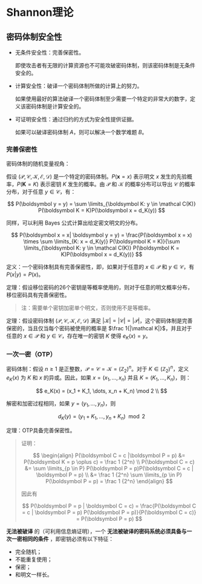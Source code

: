 # Shannon理论

## 密码体制安全性

- 无条件安全性：完善保密性。

  即使攻击者有无限的计算资源也不可能攻破密码体制，则该密码体制是无条件安全的。

- 计算安全性：破译一个密码体制所做的计算上的努力。

  如果使用最好的算法破译一个密码体制至少需要一个特定的非常大的数字，定义该密码体制是计算安全的。

- 可证明安全性：通过归约的方式为安全性提供证据。

  如果可以破译密码体制 $A$，则可以解决一个数学难题 $B$。



### 完善保密性

密码体制的随机变量视角：

假设 $(\mathcal P, \mathcal C, \mathcal K, \mathcal E, \mathcal D)$ 是一个特定的密码体制。$P(\boldsymbol x = x)$ 表示明文 $x$ 发生的先验概率，$P(\boldsymbol K = K)$ 表示密钥 $K$ 发生的概率。由 $\mathcal P$ 和 $\mathcal K$ 的概率分布可以导出 $\mathcal C$ 的概率分布，对于任意 $y \in \mathcal C$，有：

$$
P(\boldsymbol y = y) = \sum \limits_{\boldsymbol K: y \in \mathcal C(K)} P(\boldsymbol K = K)P(\boldsymbol x = d_K(y))
$$

同样，可以利用 Bayes 公式计算出给定密文明文的分布。

$$
P(\boldsymbol x = x| \boldsymbol y = y) = \frac{P(\boldsymbol x = x) \times \sum \limits_{K: x = d_K(y)} P(\boldsymbol K = K)}{\sum \limits_{\boldsymbol K: y \in \mathcal C(K)} P(\boldsymbol K = K)P(\boldsymbol x = d_K(y))}
$$

定义：一个密码体制具有完善保密性，即，如果对于任意的 $x \in \mathcal P$ 和 $y \in \mathcal C$，有 $P(x | y) = P(x)$。

定理：假设移位密码的26个密钥是等概率使用的，则对于任意的明文概率分布，移位密码具有完善保密性。

> 注：需要单个密钥加密单个明文，否则使用不是等概率。

定理：假设密码体制 $(\mathcal P, \mathcal C, \mathcal K, \mathcal E, \mathcal D)$ 满足 $|\mathcal K| = | \mathcal C| = |\mathcal P|$，这个密码体制是完善保密的，当且仅当每个密码被使用的概率是 $\frac 1{|\mathcal K|}$，并且对于任意的 $x \in \mathcal P$ 和 $y \in \mathcal C$，存在唯一的密钥 $K$ 使得 $e_K(x) = y$。



### 一次一密（OTP）

密码体制：假设 $n \ge 1$ 是正整数，$\mathcal P = \mathcal C = \mathcal K = (\mathbb Z_2)^n$。对于 $K \in (\mathbb Z_2)^n$，定义 $e_K(x)$ 为 $K$ 和 $x$ 的异或。因此，如果 $x = (x_1, \dots, x_n)$ 并且 $K = (K_1, \dots, K_n)$，则：

$$
e_K(x) = (x_1 + K_1, \dots, x_n + K_n) \mod 2 \\
$$

解密和加密过程相同，如果 $y = (y_1, \dots, y_n)$，则

$$
d_K(y) = (y_1 + K_1, \dots, y_n + K_n) \mod 2
$$

定理：OTP具备完善保密性。

> 证明：
> 
> $$
> \begin{align} 
> P(\boldsymbol C = c |\boldsymbol P = p) &= P(\boldsymbol K = p \oplus c) = \frac 1 {2^n} \\
> P(\boldsymbol C = c) &= \sum \limits_{p \in P} P(\boldsymbol P = p)P(\boldsymbol C = c | \boldsymbol P = p) \\
> &= \frac 1 {2^n} \sum \limits_{p \in P} P(\boldsymbol P = p) = \frac 1 {2^n}
> \end{align}
> $$
> 
> 因此有
> 
> $$
> P(\boldsymbol P = p | \boldsymbol C = c) = \frac{P(\boldsymbol C = c | \boldsymbol P = p) P(\boldsymbol P = p)}{P(\boldsymbol C = c)} = P(\boldsymbol P = p)
> $$

**无法被破译** 的（可利用信息熵证明），一个 **无法被破译的密码系统必须具备与一次一密相同的条件** ，即密钥必须有以下特征：

- 完全随机；
- 不能重复使用；
- 保密；
- 和明文一样长。